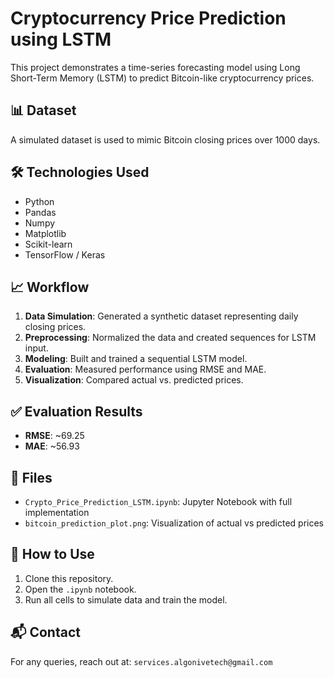 
# Cryptocurrency Price Prediction using LSTM

This project demonstrates a time-series forecasting model using Long Short-Term Memory (LSTM) to predict Bitcoin-like cryptocurrency prices.

## 📊 Dataset

A simulated dataset is used to mimic Bitcoin closing prices over 1000 days.

## 🛠️ Technologies Used

- Python
- Pandas
- Numpy
- Matplotlib
- Scikit-learn
- TensorFlow / Keras

## 📈 Workflow

1. **Data Simulation**: Generated a synthetic dataset representing daily closing prices.
2. **Preprocessing**: Normalized the data and created sequences for LSTM input.
3. **Modeling**: Built and trained a sequential LSTM model.
4. **Evaluation**: Measured performance using RMSE and MAE.
5. **Visualization**: Compared actual vs. predicted prices.

## ✅ Evaluation Results

- **RMSE**: ~69.25
- **MAE**: ~56.93

## 📎 Files

- `Crypto_Price_Prediction_LSTM.ipynb`: Jupyter Notebook with full implementation
- `bitcoin_prediction_plot.png`: Visualization of actual vs predicted prices

## 🔗 How to Use

1. Clone this repository.
2. Open the `.ipynb` notebook.
3. Run all cells to simulate data and train the model.

## 📬 Contact

For any queries, reach out at: `services.algonivetech@gmail.com`
